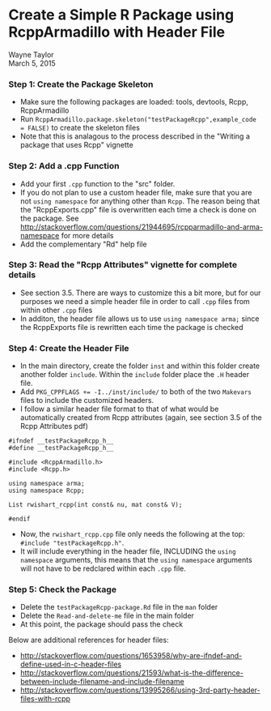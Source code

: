 # Create a Simple R Package using RcppArmadillo with Header File
Wayne Taylor  
March 5, 2015  

### Step 1: Create the Package Skeleton
  - Make sure the following packages are loaded: tools, devtools, Rcpp, RcppArmadillo
  - Run `RcppArmadillo.package.skeleton("testPackageRcpp",example_code = FALSE)` to create the skeleton files
  - Note that this is analagous to the process described in the "Writing a package that uses Rcpp" vignette
  
### Step 2: Add a .cpp Function
  - Add your first `.cpp` function to the "src" folder.
  - If you do not plan to use a custom header file, make sure that you are not `using namespace` for anything other than `Rcpp`. The reason being that the "RcppExports.cpp" file is overwritten each time a check is done on the package. See http://stackoverflow.com/questions/21944695/rcpparmadillo-and-arma-namespace for more details
  - Add the complementary "Rd" help file

### Step 3: Read the "Rcpp Attributes" vignette for complete details
 - See section 3.5. There are ways to customize this a bit more, but for our purposes we need a simple header file in order to call `.cpp` files from within other `.cpp` files
 - In additon, the header file allows us to use `using namespace arma;` since the RcppExports file is rewritten each time the package is checked

### Step 4: Create the Header File
 - In the main directory, create the folder `inst` and within this folder create another folder `include`. Within the `include` folder place the `.H` header file.
 - Add `PKG_CPPFLAGS += -I../inst/include/` to both of the two `Makevars` files to include the customized headers.
 - I follow a similar header file format to that of what would be automatically created from Rcpp attributes (again, see section 3.5 of the Rcpp Attributes pdf)

```
#ifndef __testPackageRcpp_h__
#define __testPackageRcpp_h__

#include <RcppArmadillo.h>
#include <Rcpp.h>

using namespace arma;
using namespace Rcpp;

List rwishart_rcpp(int const& nu, mat const& V);

#endif
```

- Now, the `rwishart_rcpp.cpp` file only needs the following at the top: `#include "testPackageRcpp.h"`.
- It will include everything in the header file, INCLUDING the `using namespace` arguments, this means that the `using namespace` arguments will not have to be redclared within each `.cpp` file.

### Step 5: Check the Package
  - Delete the `testPackageRcpp-package.Rd` file in the `man` folder
  - Delete the `Read-and-delete-me` file in the main folder
  - At this point, the package should pass the check

Below are additional references for header files:

  - http://stackoverflow.com/questions/1653958/why-are-ifndef-and-define-used-in-c-header-files
  - http://stackoverflow.com/questions/21593/what-is-the-difference-between-include-filename-and-include-filename
  - http://stackoverflow.com/questions/13995266/using-3rd-party-header-files-with-rcpp
